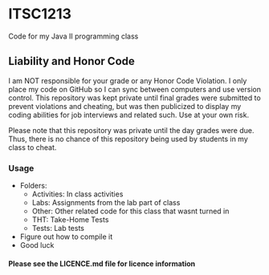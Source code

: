 # ITSC1213
Code for my Java II programming class

## Liability and Honor Code ##
I am NOT responsible for your grade or any Honor Code Violation. I only
place my code on GitHub so I can sync between computers and use version
control. This repository was kept private until final grades were submitted
to prevent violations and cheating, but was then publicized to display my coding
abilities for job interviews and related such. Use at your own risk. 

Please note that this repository was private until the day grades were due. Thus,
there is no chance of this repository being used by students in my class to cheat.

### Usage ###
 - Folders:
	- Activities: In class activities
	- Labs: Assignments from the lab part of class
	- Other: Other related code for this class that wasnt turned in
	- THT: Take-Home Tests
	- Tests: Lab tests
 - Figure out how to compile it
 - Good luck

#### Please see the LICENCE.md file for licence information ####
